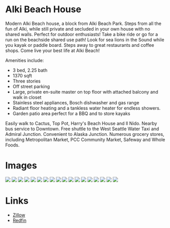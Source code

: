 # Alki Beach House

Modern Alki Beach house, a block from Alki Beach Park. Steps from all the fun of Alki, while still private and secluded in your own house with no shared walls. Perfect for outdoor enthusiasts! Take a bike ride or go for a run on the beachside shared use path! Look for sea lions in the Sound while you kayak or paddle board. Steps away to great restaurants and coffee shops. Come live your best life at Alki Beach!

Amenities include:
* 3 bed, 2.25 bath
* 1370 sqft
* Three stories
* Off street parking
* Large, private en-suite master on top floor with attached balcony and walk in closet
* Stainless steel appliances, Bosch dishwasher and gas range
* Radiant floor heating and a tankless water heater for endless showers.
* Garden patio area perfect for a BBQ and to store kayaks

Easily walk to Cactus, Top Pot, Harry's Beach House and Il Nido.  Nearby bus service to Downtown.  Free shuttle to the West Seattle Water Taxi and Admiral Junction.  Convenient to Alaska Junction.  Numerous grocery stores, including Metropolitan Market, PCC Community Market, Safeway and Whole Foods.

# Images
![](img/01.jpg)
![](img/02.jpg)
![](img/03.jpg)
![](img/04.jpg)
![](img/05.jpg)
![](img/06.jpg)
![](img/07.jpg)
![](img/08.jpg)
![](img/09.jpg)
![](img/10.jpg)
![](img/11.jpg)
![](img/12.jpg)
![](img/13.jpg)
![](img/14.jpg)
![](img/15.jpg)
![](img/16.jpg)
![](img/17.jpg)
![](img/18.jpg)

# Links
* [Zillow](https://www.zillow.com/homedetails/3019-63rd-Ave-SW-Seattle-WA-98116/96672117_zpid/?view=public)
* [Redfin](https://www.redfin.com/WA/Seattle/3019-63rd-Ave-SW-98116/home/28581271)
